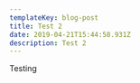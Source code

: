 ```yaml
---
templateKey: blog-post
title: Test 2
date: 2019-04-21T15:44:58.931Z
description: Test 2
---
```

Testing
